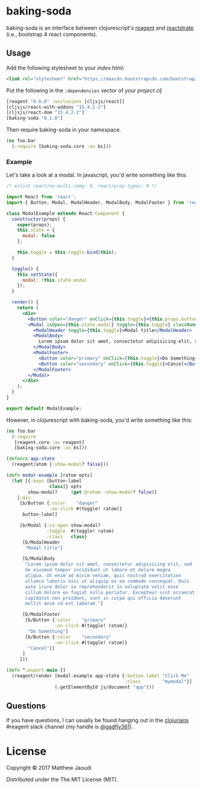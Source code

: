 # baking-soda

baking-soda is an interface between
clojurescript's [reagent](https://github.com/reagent-project/reagent)
and [reactstratp](http://reactstrap.github.io/) (i.e., bootstrap 4 react components).

## Usage

Add the following stylesheet to your *index.html*:

```html
<link rel="stylesheet" href="https://maxcdn.bootstrapcdn.com/bootstrap/4.0.0-alpha.6/css/bootstrap.min.css" integrity="sha384-rwoIResjU2yc3z8GV/NPeZWAv56rSmLldC3R/AZzGRnGxQQKnKkoFVhFQhNUwEyJ" crossorigin="anonymous">
```


Put the following in the `:dependencies` vector of your *project.clj*

```clojure
[reagent "0.6.0" :exclusions [cljsjs/react]]
[cljsjs/react-with-addons "15.4.2-2"]
[cljsjs/react-dom "15.4.2-2"]
[baking-soda "0.1.0"]
```

Then require baking-soda in your namespace.

```clojure
(ns foo.bar
  (:require [baking-soda.core :as bs]))
```

### Example

Let's take a look at a modal. In javascript, you'd write something like this:

```jsx
/* eslint react/no-multi-comp: 0, react/prop-types: 0 */

import React from 'react';
import { Button, Modal, ModalHeader, ModalBody, ModalFooter } from 'reactstrap';

class ModalExample extends React.Component {
  constructor(props) {
    super(props);
    this.state = {
      modal: false
    };

    this.toggle = this.toggle.bind(this);
  }

  toggle() {
    this.setState({
      modal: !this.state.modal
    });
  }

  render() {
    return (
      <div>
        <Button color="danger" onClick={this.toggle}>{this.props.buttonLabel}</Button>
        <Modal isOpen={this.state.modal} toggle={this.toggle} className={this.props.className}>
          <ModalHeader toggle={this.toggle}>Modal title</ModalHeader>
          <ModalBody>
            Lorem ipsum dolor sit amet, consectetur adipisicing elit, sed do eiusmod tempor incididunt ut labore et dolore magna aliqua. Ut enim ad minim veniam, quis nostrud exercitation ullamco laboris nisi ut aliquip ex ea commodo consequat. Duis aute irure dolor in reprehenderit in voluptate velit esse cillum dolore eu fugiat nulla pariatur. Excepteur sint occaecat cupidatat non proident, sunt in culpa qui officia deserunt mollit anim id est laborum.
          </ModalBody>
          <ModalFooter>
            <Button color="primary" onClick={this.toggle}>Do Something</Button>{' '}
            <Button color="secondary" onClick={this.toggle}>Cancel</Button>
          </ModalFooter>
        </Modal>
      </div>
    );
  }
}

export default ModalExample;
```

However, in clojurescript with baking-soda, you'd write something like this:

```clojure
(ns foo.bar
  (:require
   [reagent.core :as reagent]
   [baking-soda.core :as bs]))

(defonce app-state
  (reagent/atom {:show-modal? false}))

(defn modal-example [ratom opts]
  (let [{:keys [button-label
                class]} opts
        show-modal?     (get @ratom :show-modal? false)]
    [:div
     [b/Button {:color    "danger"
                :on-click #(toggle! ratom)}
      button-label]

     [b/Modal {:is-open show-modal?
               :toggle  #(toggle! ratom)
               :class   class}
      [b/ModalHeader
       "Modal title"]

      [b/ModalBody
       "Lorem ipsum dolor sit amet, consectetur adipisicing elit, sed
       do eiusmod tempor incididunt ut labore et dolore magna
       aliqua. Ut enim ad minim veniam, quis nostrud exercitation
       ullamco laboris nisi ut aliquip ex ea commodo consequat. Duis
       aute irure dolor in reprehenderit in voluptate velit esse
       cillum dolore eu fugiat nulla pariatur. Excepteur sint occaecat
       cupidatat non proident, sunt in culpa qui officia deserunt
       mollit anim id est laborum."]

      [b/ModalFooter
       [b/Button {:color    "primary"
                  :on-click #(toggle! ratom)}
        "Do Something"]
       [b/Button {:color    "secondary"
                  :on-click #(toggle! ratom)}
        "Cancel"]]
      ]
     ]))

(defn ^:export main []
  (reagent/render [modal-example app-state {:button-label "Click Me"
                                            :class        "mymodal"}]
                  (.getElementById js/document "app")))
```

## Questions

If you have questions, I can usually be found hanging out in the
[clojurians](http://clojurians.net/) #reagent slack channel (my handle
is [@gadfly361](https://twitter.com/gadfly361)).

# License

Copyright © 2017 Matthew Jaoudi

Distributed under the The MIT License (MIT).
